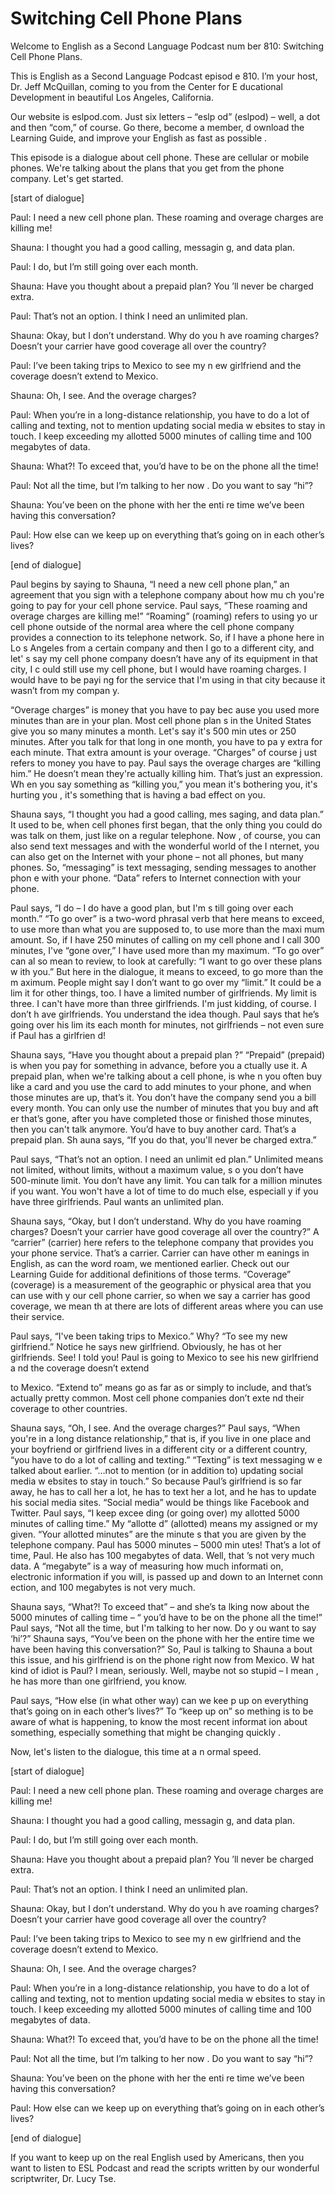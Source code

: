 # Switching Cell Phone Plans

Welcome to English as a Second Language Podcast num ber 810: Switching Cell Phone Plans.

This is English as a Second Language Podcast episod e 810. I’m your host, Dr. Jeff McQuillan, coming to you from the Center for E ducational Development in beautiful Los Angeles, California.

Our website is eslpod.com. Just six letters – “eslp od” (eslpod) – well, a dot and then “com,” of course. Go there, become a member, d ownload the Learning Guide, and improve your English as fast as possible .

This episode is a dialogue about cell phone. These are cellular or mobile phones. We're talking about the plans that you get from the  phone company. Let's get started.

[start of dialogue]

Paul:  I need a new cell phone plan. These roaming and overage charges are killing me!

Shauna:  I thought you had a good calling, messagin g, and data plan.

Paul:  I do, but I’m still going over each month.

Shauna:  Have you thought about a prepaid plan? You ’ll never be charged extra.

Paul:  That’s not an option. I think I need an unlimited plan.

Shauna:  Okay, but I don’t understand. Why do you h ave roaming charges? Doesn’t your carrier have good coverage all over the country?

Paul:  I’ve been taking trips to Mexico to see my n ew girlfriend and the coverage doesn’t extend to Mexico.

Shauna:  Oh, I see. And the overage charges?

Paul:  When you’re in a long-distance relationship,  you have to do a lot of calling and texting, not to mention updating social media w ebsites to stay in touch. I keep exceeding my allotted 5000 minutes of calling time and 100 megabytes of data.

 Shauna:  What?! To exceed that, you’d have to be on  the phone all the time!

Paul:  Not all the time, but I’m talking to her now . Do you want to say “hi”?

Shauna:  You’ve been on the phone with her the enti re time we’ve been having this conversation?

Paul:  How else can we keep up on everything that’s  going on in each other’s lives?

[end of dialogue]

Paul begins by saying to Shauna, “I need a new cell  phone plan,” an agreement that you sign with a telephone company about how mu ch you're going to pay for your cell phone service. Paul says, “These roaming and overage charges are killing me!” “Roaming” (roaming) refers to using yo ur cell phone outside of the normal area where the cell phone company provides a  connection to its telephone network. So, if I have a phone here in Lo s Angeles from a certain company and then I go to a different city, and let' s say my cell phone company doesn’t have any of its equipment in that city, I c ould still use my cell phone, but I would have roaming charges. I would have to be payi ng for the service that I'm using in that city because it wasn’t from my compan y.

“Overage charges” is money that you have to pay bec ause you used more minutes than are in your plan. Most cell phone plan s in the United States give you so many minutes a month. Let's say it's 500 min utes or 250 minutes. After you talk for that long in one month, you have to pa y extra for each minute. That extra amount is your overage. “Charges” of course j ust refers to money you have to pay. Paul says the overage charges are “killing him.” He doesn’t mean they're actually killing him. That’s just an expression. Wh en you say something as “killing you,” you mean it's bothering you, it's hurting you , it's something that is having a bad effect on you.

Shauna says, “I thought you had a good calling, mes saging, and data plan.” It used to be, when cell phones first began, that the only thing you could do was talk on them, just like on a regular telephone. Now , of course, you can also send text messages and with the wonderful world of the I nternet, you can also get on the Internet with your phone – not all phones, but many phones. So, “messaging” is text messaging, sending messages to another phon e with your phone. “Data” refers to Internet connection with your phone.

Paul says, “I do – I do have a good plan, but I'm s till going over each month.” “To go over” is a two-word phrasal verb that here means  to exceed, to use more than what you are supposed to, to use more than the maxi mum amount. So, if I have 250 minutes of calling on my cell phone and I call 300 minutes, I've “gone over,” I have used more than my maximum. “To go over” can al so mean to review, to look at carefully: “I want to go over these plans w ith you.” But here in the dialogue, it means to exceed, to go more than the m aximum. People might say I don’t want to go over my “limit.” It could be a lim it for other things, too. I have a limited number of girlfriends. My limit is three. I  can't have more than three girlfriends. I'm just kidding, of course. I don’t h ave girlfriends. You understand the idea though. Paul says that he’s going over his lim its each month for minutes, not girlfriends – not even sure if Paul has a girlfrien d!

Shauna says, “Have you thought about a prepaid plan ?” “Prepaid” (prepaid) is when you pay for something in advance, before you a ctually use it. A prepaid plan, when we're talking about a cell phone, is whe n you often buy like a card and you use the card to add minutes to your phone, and when those minutes are up, that’s it. You don’t have the company send you a bill every month. You can only use the number of minutes that you buy and aft er that’s gone, after you have completed those or finished those minutes, then you  can't talk anymore. You’d have to buy another card. That’s a prepaid plan. Sh auna says, “If you do that, you'll never be charged extra.”

Paul says, “That’s not an option. I need an unlimit ed plan.” Unlimited means not limited, without limits, without a maximum value, s o you don’t have 500-minute limit. You don’t have any limit. You can talk for a  million minutes if you want. You won't have a lot of time to do much else, especiall y if you have three girlfriends. Paul wants an unlimited plan.

Shauna says, “Okay, but I don’t understand. Why do you have roaming charges? Doesn’t your carrier have good coverage all over the country?” A “carrier” (carrier) here refers to the telephone company that  provides you your phone service. That’s a carrier. Carrier can have other m eanings in English, as can the word roam, we mentioned earlier. Check out our Learning Guide for additional definitions of those terms. “Coverage” (coverage) is a measurement of the geographic or physical area that you can use with y our cell phone carrier, so when we say a carrier has good coverage, we mean th at there are lots of different areas where you can use their service.

Paul says, “I've been taking trips to Mexico.” Why?  “To see my new girlfriend.” Notice he says new girlfriend. Obviously, he has ot her girlfriends. See! I told you! Paul is going to Mexico to see his new girlfriend a nd the coverage doesn’t extend

to Mexico. “Extend to” means go as far as or simply  to include, and that’s actually pretty common. Most cell phone companies don’t exte nd their coverage to other countries.

Shauna says, “Oh, I see. And the overage charges?” Paul says, “When you're in a long distance relationship,” that is, if you live  in one place and your boyfriend or girlfriend lives in a different city or a different  country, “you have to do a lot of calling and texting.” “Texting” is text messaging w e talked about earlier. “…not to mention (or in addition to) updating social media w ebsites to stay in touch.” So because Paul’s girlfriend is so far away, he has to  call her a lot, he has to text her a lot, and he has to update his social media sites.  “Social media” would be things like Facebook and Twitter. Paul says, “I keep excee ding (or going over) my allotted 5000 minutes of calling time.” My “allotte d” (allotted) means my assigned or my given. “Your allotted minutes” are the minute s that you are given by the telephone company. Paul has 5000 minutes – 5000 min utes! That’s a lot of time, Paul. He also has 100 megabytes of data. Well, that ’s not very much data. A “megabyte” is a way of measuring how much informati on, electronic information if you will, is passed up and down to an Internet conn ection, and 100 megabytes is not very much.

Shauna says, “What?! To exceed that” – and she’s ta lking now about the 5000 minutes of calling time – “ you’d have to be on the  phone all the time!” Paul says, “Not all the time, but I'm talking to her now. Do y ou want to say ‘hi’?” Shauna says, “You’ve been on the phone with her the entire  time we have been having this conversation?” So, Paul is talking to Shauna a bout this issue, and his girlfriend is on the phone right now from Mexico. W hat kind of idiot is Paul? I mean, seriously. Well, maybe not so stupid – I mean , he has more than one girlfriend, you know.

Paul says, “How else (in what other way) can we kee p up on everything that’s going on in each other’s lives?” To “keep up on” so mething is to be aware of what is happening, to know the most recent informat ion about something, especially something that might be changing quickly .

Now, let's listen to the dialogue, this time at a n ormal speed.

[start of dialogue]

Paul:  I need a new cell phone plan. These roaming and overage charges are killing me!

Shauna:  I thought you had a good calling, messagin g, and data plan.

 Paul:  I do, but I’m still going over each month.

Shauna:  Have you thought about a prepaid plan? You ’ll never be charged extra.

Paul:  That’s not an option. I think I need an unlimited plan.

Shauna:  Okay, but I don’t understand. Why do you h ave roaming charges? Doesn’t your carrier have good coverage all over the country?

Paul:  I’ve been taking trips to Mexico to see my n ew girlfriend and the coverage doesn’t extend to Mexico.

Shauna:  Oh, I see. And the overage charges?

Paul:  When you’re in a long-distance relationship,  you have to do a lot of calling and texting, not to mention updating social media w ebsites to stay in touch. I keep exceeding my allotted 5000 minutes of calling time and 100 megabytes of data.

Shauna:  What?! To exceed that, you’d have to be on  the phone all the time!

Paul:  Not all the time, but I’m talking to her now . Do you want to say “hi”?

Shauna:  You’ve been on the phone with her the enti re time we’ve been having this conversation?

Paul:  How else can we keep up on everything that’s  going on in each other’s lives?

[end of dialogue]

If you want to keep up on the real English used by Americans, then you want to listen to ESL Podcast and read the scripts written by our wonderful scriptwriter, Dr. Lucy Tse.





